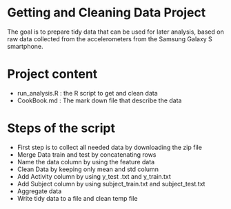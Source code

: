 # Getting and Cleaning Data Project

The goal is to prepare tidy data that can be used for later analysis, based on raw data collected from the accelerometers from the Samsung Galaxy S smartphone.

# Project content
 * run_analysis.R : the R script to get and clean data
 * CookBook.md : The mark down file that describe the data

# Steps of the script
 * First step is to collect all needed data by downloading the zip file
 * Merge Data train and test by concatenating rows
 * Name the data column by using the feature data
 * Clean Data by keeping only mean and std column
 * Add Activity column by using y_test .txt and y_train.txt
 * Add Subject column by using subject_train.txt and subject_test.txt
 * Aggregate data
 * Write tidy data to a file and clean temp file
